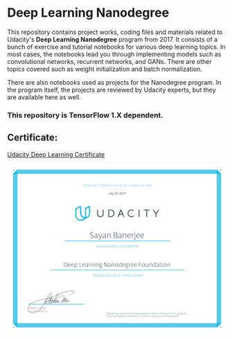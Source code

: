 # Deep Learning Nanodegree

This repository contains project works, coding files and materials related to Udacity's <b>Deep Learning Nanodegree</b> program from 2017. It consists of a bunch of exercise and tutorial notebooks for various deep learning topics. In most cases, the notebooks lead you through implementing models such as convolutional networks, recurrent networks, and GANs. There are other topics covered such as weight initialization and batch normalization.

There are also notebooks used as projects for the Nanodegree program. In the program itself, the projects are reviewed by Udacity experts, but they are available here as well.

### This repository is TensorFlow 1.X dependent. 

## Certificate:
[Udacity Deep Learning Certificate][https://confirm.udacity.com/TAQAK6EM]

[https://confirm.udacity.com/TAQAK6EM]: https://confirm.udacity.com/TAQAK6EM

![](DNLD_Certificate.png)
